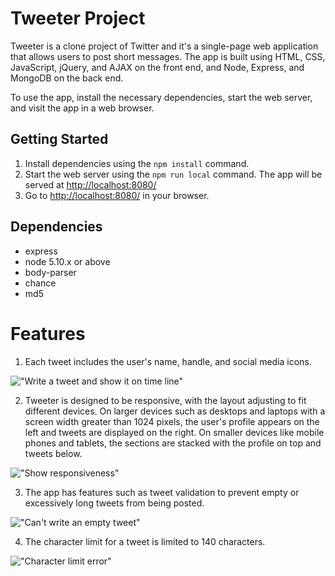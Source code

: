 # Tweeter Project

Tweeter is a clone project of Twitter and it's a single-page web application that allows users to post short messages. The app is built using HTML, CSS, JavaScript, jQuery, and AJAX on the front end, and Node, Express, and MongoDB on the back end.

To use the app, install the necessary dependencies, start the web server, and visit the app in a web browser.

## Getting Started

1. Install dependencies using the `npm install` command.
2. Start the web server using the `npm run local` command. The app will be served at <http://localhost:8080/>
3. Go to <http://localhost:8080/> in your browser.

## Dependencies

- express
- node 5.10.x or above
- body-parser
- chance
- md5

# Features

1) Each tweet includes the user's name, handle, and social media icons. 

!["Write a tweet and show it on time line"](https://user-images.githubusercontent.com/36883798/211178044-03b7c69d-a0a9-475b-9b61-04bf3321a0d0.gif)

2) Tweeter is designed to be responsive, with the layout adjusting to fit different devices. On larger devices such as desktops and laptops with a screen width greater than 1024 pixels, the user's profile appears on the left and tweets are displayed on the right. On smaller devices like mobile phones and tablets, the sections are stacked with the profile on top and tweets below. 

!["Show responsiveness"](https://user-images.githubusercontent.com/36883798/211177895-92117eec-ae64-462e-9546-a725e1ba492b.gif)



3) The app has features such as tweet validation to prevent empty or excessively long tweets from being posted. 

!["Can't write an empty tweet"](https://user-images.githubusercontent.com/36883798/211177958-b4e895e3-bfbf-4310-b46c-ed8f1842efa7.gif)


4) The character limit for a tweet is limited to 140 characters. 

!["Character limit error"](https://user-images.githubusercontent.com/36883798/211177989-1a8a2105-43f2-4b12-9d88-b0a15a487a3e.gif)







